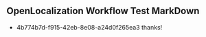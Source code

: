 ## OpenLocalization Workflow Test MarkDown
* 4b774b7d-f915-42eb-8e08-a24d0f265ea3 
thanks!<!--HONumber=Mar16_HO2-->
